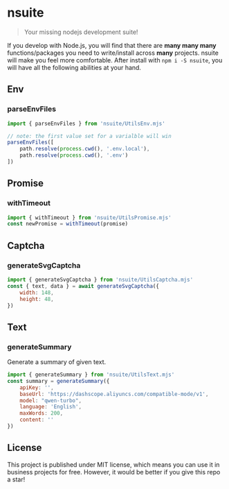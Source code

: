 # nsuite

> Your missing nodejs development suite!

If you develop with Node.js, you will find that there are **many many many** functions/packages you need to write/install across **many** projects.
nsuite will make you feel more comfortable.
After install with `npm i -S nsuite`, you will have all the following abilities at your hand.

## Env

### parseEnvFiles

```js
import { parseEnvFiles } from 'nsuite/UtilsEnv.mjs'

// note: the first value set for a varialble will win
parseEnvFiles([
    path.resolve(process.cwd(), '.env.local'),
    path.resolve(process.cwd(), '.env')
])
```

## Promise

### withTimeout

```js
import { withTimeout } from 'nsuite/UtilsPromise.mjs'
const newPromise = withTimeout(promise)
```

## Captcha

### generateSvgCaptcha

```js
import { generateSvgCaptcha } from 'nsuite/UtilsCaptcha.mjs'
const { text, data } = await generateSvgCaptcha({
    width: 148,
    height: 48,
})
```

## Text

### generateSummary

Generate a summary of given text.

```js
import { generateSummary } from 'nsuite/UtilsText.mjs'
const summary = generateSummary({
    apiKey: '',
    baseUrl: 'https://dashscope.aliyuncs.com/compatible-mode/v1',
    model: "qwen-turbo",
    language: 'English',
    maxWords: 200,
    content: ''
})
```


## License

This project is published under MIT license, which means you can use it in business projects for free. However, it would be better if you give this repo a star!
